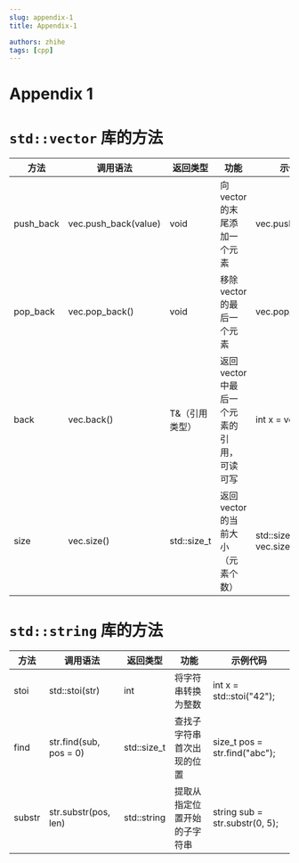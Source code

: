 ```yaml
---
slug: appendix-1
title: Appendix-1

authors: zhihe
tags: [cpp] 
---
```

# Appendix 1

# `std::vector` 库的方法

| 方法 | 调用语法 | 返回类型 | 功能 | 示例代码 |
| --- | --- | --- | --- | --- |
| push_back | vec.push_back(value) | void | 向 vector 的末尾添加一个元素 | vec.push_back(10); |
| pop_back | vec.pop_back() | void | 移除 vector 的最后一个元素 | vec.pop_back(); |
| back | vec.back() | T&（引用类型） | 返回 vector 中最后一个元素的引用，可读可写 | int x = vec.back(); |
| size | vec.size() | std::size_t | 返回 vector 的当前大小（元素个数） | std::size_t s = vec.size(); |

# `std::string` 库的方法

| 方法 | 调用语法 | 返回类型 | 功能 | 示例代码 |
| --- | --- | --- | --- | --- |
| stoi | std::stoi(str) | int | 将字符串转换为整数 | int x = std::stoi("42"); |
| find       | str.find(sub, pos = 0) | std::size_t    | 查找子字符串首次出现的位置           | size_t pos = str.find("abc"); |
| substr     | str.substr(pos, len)   | std::string    | 提取从指定位置开始的子字符串         | string sub = str.substr(0, 5); |